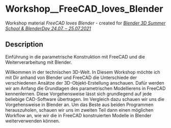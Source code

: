 # Workshop__FreeCAD_loves_Blender
Workshop material *FreeCAD loves Blender* - created for [*Blender 3D Summer School &amp; BlenderDay 24.07. – 25.07.2021*](https://blender3dschool.de/workshops-2021/)

## Description
Einführung in die parametrische Konstruktion mit FreeCAD und die Weiterverarbeitung mit Blender.

Willkommen in der technischen 3D-Welt.
In Diesem Workshop möchte ich mit Dir anhand von Blender und FreeCAD die Unterschiede der verschiedenen Ansätze der 3D-Objekt-Erstellung anschauen.
Dafür werden wir am Anfang die Grundlagen des parametrischen Modellierens in FreeCAD kennenlernen.
Diese Vorgehensweise lässt sich grundlegend auf jede beliebige CAD-Software übertragen.
Im Vergleich dazu schauen wir uns die Vorgehensweise in Blender an. Um das Beste aus beiden Programmen herauszuholen,
schauen wir uns im zweiten Teil dann einen möglichen Workflow an,
wie wir die in FreeCAD konstruierten Modelle in Blender weiterverwenden können.
